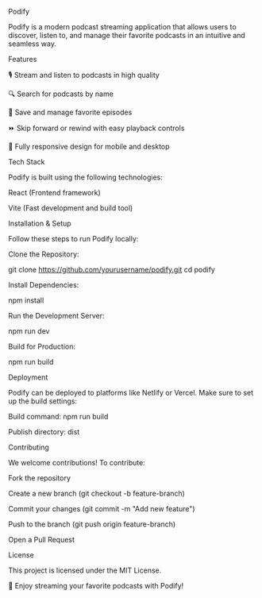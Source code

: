 Podify

Podify is a modern podcast streaming application that allows users to discover, listen to, and manage their favorite podcasts in an intuitive and seamless way.

Features

🎙️ Stream and listen to podcasts in high quality

🔍 Search for podcasts by name

📌 Save and manage favorite episodes

⏩ Skip forward or rewind with easy playback controls

📱 Fully responsive design for mobile and desktop

Tech Stack

Podify is built using the following technologies:

React (Frontend framework)

Vite (Fast development and build tool)

Installation & Setup

Follow these steps to run Podify locally:

Clone the Repository:

git clone https://github.com/yourusername/podify.git
cd podify

Install Dependencies:

npm install

Run the Development Server:

npm run dev

Build for Production:

npm run build

Deployment

Podify can be deployed to platforms like Netlify or Vercel. Make sure to set up the build settings:

Build command: npm run build

Publish directory: dist

Contributing

We welcome contributions! To contribute:

Fork the repository

Create a new branch (git checkout -b feature-branch)

Commit your changes (git commit -m "Add new feature")

Push to the branch (git push origin feature-branch)

Open a Pull Request

License

This project is licensed under the MIT License.

🚀 Enjoy streaming your favorite podcasts with Podify!
